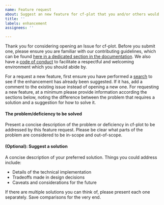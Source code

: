 ```yaml
---
name: Feature request
about: Suggest an new feature for cf-plot that you and/or others would find useful
title: ''
labels: enhancement
assignees: ''

---
```


Thank you for considering opening an Issue for cf-plot. Before you submit one, please
ensure you are familiar with our contributing guidelines, which can be found
[here in a dedicated section in the documentation](https://ncas-cms.github.io/cf-plot/support.html).
We also have a [code of conduct](https://github.com/NCAS-CMS/cf-plot/blob/main/CODE_OF_CONDUCT.md)
to facilitate a respectful and welcoming environment which you
should abide by.

For a request a new feature, first ensure you have performed a
[search](https://github.com/NCAS-CMS/cf-plot/issues) to see if the enhancement has already
been suggested. If it has, add a comment to the existing issue instead of opening a new one.
For requesting a new feature, at a minimum please provide information according the sections below,
noting the difference between the problem that requires a solution and a suggestion for how to solve
it.

#### The problem/deficiency to be solved
Present a concise description of the problem or deficiency in cf-plot to be addressed by this feature
request. Please be clear what parts of the problem are considered to be in-scope and out-of-scope.

#### (Optional): Suggest a solution

A concise description of your preferred solution. Things you could address include:
* Details of the technical implementation
* Tradeoffs made in design decisions
* Caveats and considerations for the future

If there are multiple solutions you can think of, please present each one separately. Save comparisons
for the very end.

